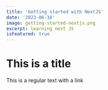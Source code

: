 ```yaml
---
title: 'Getting started with NextJS'
date: '2023-06-16'
image: getting-started-nextjs.png
excerpt: learning next JS
isFeatured: true
---
```


# This is a title

This is a regular text with a link